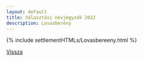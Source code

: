 ```yaml
---
layout: default
title: Választási névjegyzék 2022
description: Lovasberény
---
```


{% include settlementHTMLs/Lovasbereeny.html %}

[Vissza](../)
